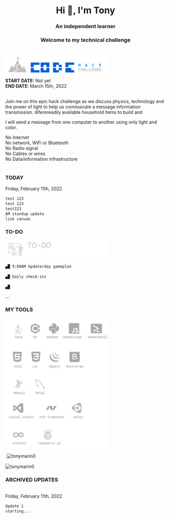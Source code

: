     
<h1 align="center">Hi 👋, I'm Tony</h1>
<h3 align="center">An independent learner</h3> 

<h3 align="center">Welcome to my technical challenge</h3><br>
<img src="https://github.com/tonymarin0/tonymarin0/blob/master/challenge_img.png" alt="challenge_img">
<p>
<strong>START DATE:</strong> Not yet<br>
<strong>END DATE:</strong> March 15th, 2022<br><br>

<p>Join me on this epic hack challenge as we discuss physics, technology and the power of light to help us commuicate a message
information transmission.
diferereadily available household items to build and 

</p>

I will send a message from one computer to another using only light and color.

No Internet<br>
No network, WiFi or Bluetooth<br>
No Radio signal<br>
No Cables or wires<br>
No Data/information infrastructure<br>
</p>
<h1 align="center"></h1>
    
<h3>TODAY</h3>

Friday, February 11th, 2022
    
    test 123
    test 123
    test123
    AM standup update
    link canvan
    
</p>
    


<h3 align="left">TO-DO</h3>
<img src="https://github.com/tonymarin0/tonymarin0/blob/master/to-do.png" alt="stand-up">
    
    ▄█ 9:00AM Update/day gameplan

    ▄█ Daily check-ins
    
    ▄█ 
<p>

<p align="left">...
</p>
<h3 align="left">MY TOOLS</h3>
<img src="https://github.com/tonymarin0/tonymarin0/blob/master/new_logos28.png" alt="ok">
<p>
    
<p>&nbsp;<img align="center" src="https://github-readme-stats.vercel.app/api?username=tonymarin0&show_icons=true&locale=en" alt="tonymarin0" /></p>

<p><img align="center" src="https://github-readme-streak-stats.herokuapp.com/?user=tonymarin0&" alt="tonymarin0" /></p>
<h3 align="left">ARCHIVED UPDATES</h3><br>
Friday, February 11th, 2022

    Update 1
    starting...
</p>
